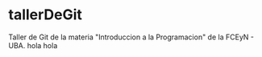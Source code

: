 # tallerDeGit

Taller de Git de la materia "Introduccion a la Programacion" de la FCEyN - UBA.
hola hola 
